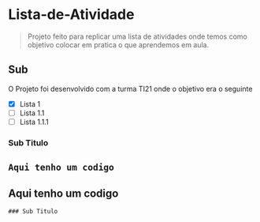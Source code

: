 # Lista-de-Atividade
> Projeto feito para replicar uma lista de atividades onde temos como objetivo colocar em pratica o que aprendemos em aula.
## Sub
O Projeto foi desenvolvido com a turma TI21 onde o objetivo era o seguinte
- [x] Lista 1
- [ ] Lista 1.1
- [ ] Lista 1.1.1
### Sub Titulo

`Aqui tenho um codigo`
---
Aqui tenho um codigo
---

    ### Sub Titulo

